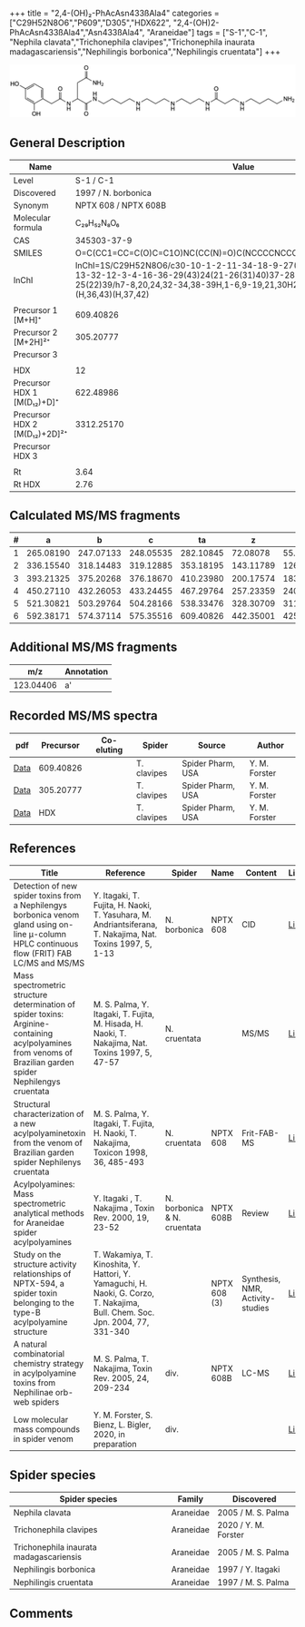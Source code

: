 +++
title = "2,4-(OH)₂-PhAcAsn433ßAla4"
categories = ["C29H52N8O6","P609","D305","HDX622",
"2,4-(OH)2-PhAcAsn433ßAla4","Asn433ßAla4",
"Araneidae"]
tags = ["S-1","C-1",
"Nephila clavata","Trichonephila clavipes","Trichonephila inaurata madagascariensis","Nephilingis borbonica","Nephilingis cruentata"]
+++

![](/img/2-4-OH2-PhAcAsn433bAla4.png)

## General Description

| Name                         | Value                |
|------------------------------|----------------------|
| Level                        | S-1 / C-1            |
| Discovered                   | 1997 / N. borbonica  |
| Synonym                      | NPTX 608 / NPTX 608B |
| Molecular formula            | C₂₉H₅₂N₈O₆           |
| CAS                          | 345303-37-9          |
| SMILES | O=C(CC1=CC=C(O)C=C1O)NC(CC(N)=O)C(NCCCCNCCCNCCCNC(CCNCCCCN)=O)=O  |
| InChI  | InChI=1S/C29H52N8O6/c30-10-1-2-11-34-18-9-27(41)35-17-6-15-33-14-5-13-32-12-3-4-16-36-29(43)24(21-26(31)40)37-28(42)19-22-7-8-23(38)20-25(22)39/h7-8,20,24,32-34,38-39H,1-6,9-19,21,30H2,(H2,31,40)(H,35,41)(H,36,43)(H,37,42)  |
|                              |                      |
| Precursor 1 [M+H]⁺       | 609.40826      |
| Precursor 2 [M+2H]²⁺        | 305.20777       |
| Precursor 3                  |                      |
|                              |                      |
| HDX                          | 12                   |
| Precursor HDX 1 [M(D₁₂)+D]⁺   | 622.48986            |
| Precursor HDX 2 [M(D₁₂)+2D]²⁺ | 3312.25170            |
| Precursor HDX 3              |                      |
|                              |                      |
| Rt                           | 3.64                     |
| Rt HDX                       | 2.76                     |

## Calculated MS/MS fragments

| # | a         | b         | c         | ta        | z         | y         | tz        |
|---|-----------|-----------|-----------|-----------|-----------|-----------|-----------|
| 1 | 265.08190 | 247.07133 | 248.05535 | 282.10845 | 72.08078 | 55.05423 | 89.10732 |
| 2 | 336.15540 | 318.14483 | 319.12885 | 353.18195 | 143.11789 | 126.09134 | 160.14444 |
| 3 | 393.21325 | 375.20268 | 376.18670 | 410.23980 | 200.17574 | 183.14919 | 217.20229 |
| 4 | 450.27110 | 432.26053 | 433.24455 | 467.29764 | 257.23359 | 240.20704 | 274.26014 |
| 5 | 521.30821 | 503.29764 | 504.28166 | 538.33476 | 328.30709 | 311.28054 | 345.33364 |
| 6 | 592.38171 | 574.37114 | 575.35516 | 609.40826 | 442.35001 | 425.32347 | 459.37656 |

## Additional MS/MS fragments

| m/z       | Annotation |
|-----------|------------|
| 123.04406 | a'         |

## Recorded MS/MS spectra

| pdf | Precursor | Co-eluting | Spider | Source | Author |
|-----|-----------|------------|--------|--------|--------|
| [Data](/pdf/N-clavipes/609_2-4-OH2-PhAcAsn433bAla4_Nc.pdf) | 609.40826 |           | T. clavipes| Spider Pharm, USA | Y. M. Forster |
| [Data](/pdf/N-clavipes/609_2-4-OH2-PhAcAsn433bAla4_Nc_2.pdf) | 305.20777 |           | T. clavipes| Spider Pharm, USA | Y. M. Forster |
| [Data](/pdf/N-clavipes/609_2-4-OH2-PhAcAsn433bAla4_Nc_HDX.pdf) | HDX |           | T. clavipes| Spider Pharm, USA | Y. M. Forster |

## References

| Title                                                                                                                                                        | Reference                                                                                                                     | Spider                      | Name         | Content                          | Link                                                                                                               |
|--------------------------------------------------------------------------------------------------------------------------------------------------------------|-------------------------------------------------------------------------------------------------------------------------------|-----------------------------|--------------|----------------------------------|--------------------------------------------------------------------------------------------------------------------|
| Detection of new spider toxins from a Nephilengys borbonica venom gland using on-line µ-column HPLC continuous flow (FRIT) FAB LC/MS and MS/MS               | Y. Itagaki, T. Fujita, H. Naoki, T. Yasuhara, M. Andriantsiferana, T. Nakajima, Nat. Toxins 1997, 5, 1-13                     | N. borbonica                | NPTX 608         | CID                          | [Link](https://onlinelibrary.wiley.com/doi/abs/10.1002/%28SICI%29%281997%295%3A1%3C1%3A%3AAID-NT1%3E3.0.CO%3B2-8)  |
| Mass spectrometric structure determination of spider toxins: Arginine-containing acylpolyamines from venoms of Brazilian garden spider Nephilengys cruentata | M. S. Palma, Y. Itagaki, T. Fujita, M. Hisada, H. Naoki, T. Nakajima, Nat. Toxins 1997, 5, 47-57                              | N. cruentata                |              | MS/MS                            | [Link](https://onlinelibrary.wiley.com/doi/abs/10.1002/%28SICI%29%281997%295%3A2%3C47%3A%3AAID-NT1%3E3.0.CO%3B2-X) |
| Structural characterization of a new acylpolyaminetoxin from the venom of Brazilian garden spider Nephilenys cruentata                                       | M. S. Palma, Y. Itagaki, T. Fujita, H. Naoki, T. Nakajima, Toxicon 1998, 36, 485-493                                          | N. cruentata                | NPTX 608     | Frit-FAB-MS                      | [Link](https://www.sciencedirect.com/science/article/pii/S0041010197001396)                                        |
| Acylpolyamines: Mass spectrometric analytical methods for Araneidae spider acylpolyamines                                                                    | Y. Itagaki , T. Nakajima , Toxin Rev. 2000, 19, 23-52                                                                         | N. borbonica & N. cruentata | NPTX 608B    | Review                           | [Link](https://www.tandfonline.com/doi/abs/10.1081/TXR-100100314)                                                  |
| Study on the structure activity relationships of NPTX-594, a spider toxin belonging to the type-B acylpolyamine structure                                    | T. Wakamiya, T. Kinoshita, Y. Hattori, Y. Yamaguchi, H. Naoki, G. Corzo, T. Nakajima, Bull. Chem. Soc. Jpn. 2004, 77, 331-340 |                             | NPTX 608 (3) | Synthesis, NMR, Activity-studies | [Link](https://www.journal.csj.jp/doi/10.1246/bcsj.77.331)                                                         |
| A natural combinatorial chemistry strategy in acylpolyamine toxins from Nephilinae orb-web spiders                                                           | M. S. Palma, T. Nakajima, Toxin Rev. 2005, 24, 209-234                                                                        | div.                        | NPTX 608B    | LC-MS                            | [Link](https://www.tandfonline.com/doi/abs/10.1081/TXR-200057857)                                                  | 
| Low molecular mass compounds in spider venom      | Y. M. Forster, S. Bienz, L. Bigler, 2020, in preparation          | div.       |   |   | [Link](unknown) |

## Spider species

| Spider species                    | Family    | Discovered         |
|-----------------------------------|-----------|--------------------|
| Nephila clavata                   | Araneidae | 2005 / M. S. Palma |
| Trichonephila clavipes | Araneidae | 2020 / Y. M. Forster |
| Trichonephila inaurata madagascariensis | Araneidae | 2005 / M. S. Palma |
| Nephilingis borbonica             | Araneidae | 1997 / Y. Itagaki  |
| Nephilingis cruentata             | Araneidae | 1997 / M. S. Palma |

## Comments